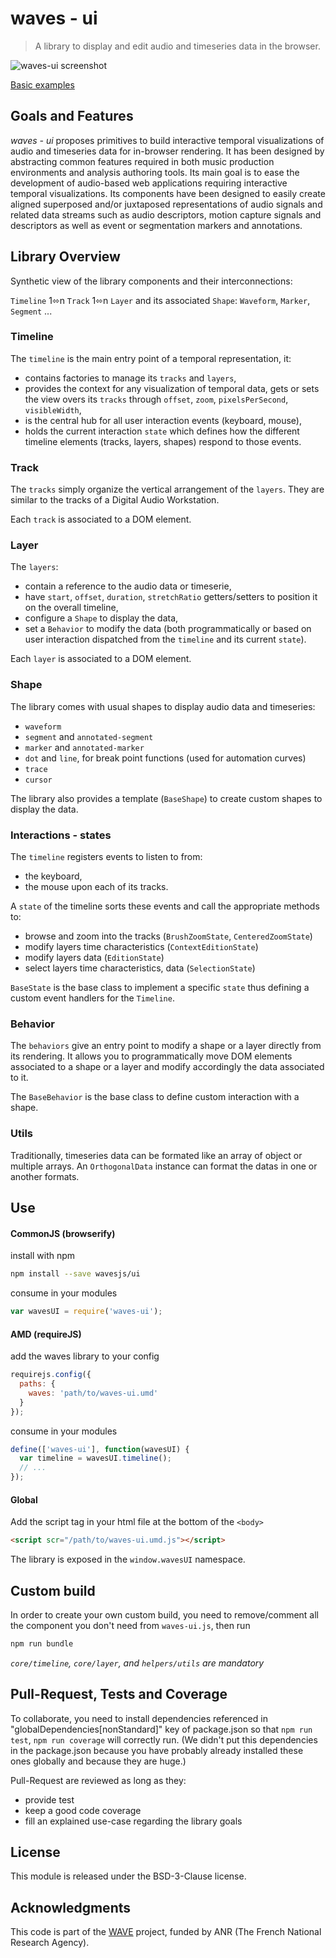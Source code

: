 # waves - ui

> A library to display and edit audio and timeseries data in the browser.

![waves-ui screenshot](https://github.com/wavesjs/ui/tree/master/examples/assets/waves-ui-screenshot.png)

[Basic examples](http://wavesjs.github.io/ui/manual/example.html#examples)

## Goals and Features

*waves - ui* proposes primitives to build interactive temporal visualizations of audio and timeseries data for in-browser rendering. 
It has been designed by abstracting common features required in both music production environments and analysis authoring tools. 
Its main goal is to ease the development of audio-based web applications requiring interactive temporal visualizations. 
Its components have been designed to easily create aligned superposed and/or juxtaposed representations of audio signals and related data streams such as audio descriptors, motion capture signals and descriptors as well as event or segmentation markers and annotations.

## Library Overview

Synthetic view of the library components and their interconnections:

`Timeline` 1⬄n `Track` 1⬄n `Layer` and its associated `Shape`: `Waveform`, `Marker`, `Segment` ...

### Timeline

The `timeline` is the main entry point of a temporal representation, it:
- contains factories to manage its `tracks` and `layers`,
- provides the context for any visualization of temporal data, gets or sets the view overs its `tracks` through `offset`, `zoom`, `pixelsPerSecond`, `visibleWidth`,
- is the central hub for all user interaction events (keyboard, mouse),
- holds the current interaction `state` which defines how the different timeline elements (tracks, layers, shapes) respond to those events.

### Track

The `tracks` simply organize the vertical arrangement of the `layers`. They are similar to the tracks of a Digital Audio Workstation. 

Each `track` is associated to a DOM element.

### Layer

The `layers`: 
- contain a reference to the audio data or timeserie, 
- have `start`, `offset`, `duration`, `stretchRatio` getters/setters to position it on the overall timeline,
- configure a `Shape` to display the data, 
- set a `Behavior` to modify the data (both programmatically or based on user interaction dispatched from the `timeline` and its current `state`). 

Each `layer` is associated to a DOM element.

### Shape

The library comes with usual shapes to display audio data and timeseries: 

- `waveform`
- `segment` and `annotated-segment`
- `marker` and `annotated-marker` 
- `dot` and `line`, for break point functions (used for automation curves)
- `trace`
- `cursor` 

The library also provides a template (`BaseShape`) to create custom shapes to display the data.

### Interactions - states

The `timeline` registers events to listen to from: 
- the keyboard,
- the mouse upon each of its tracks. 

A `state` of the timeline sorts these events and call the appropriate methods to:
- browse and zoom into the tracks (`BrushZoomState`, `CenteredZoomState`)
- modify layers time characteristics (`ContextEditionState`)
- modify layers data (`EditionState`)
- select layers time characteristics, data (`SelectionState`)

`BaseState` is the base class to implement a specific `state` thus defining a custom event handlers for the `Timeline`.

### Behavior

The `behaviors` give an entry point to modify a shape or a layer directly from its rendering. It allows you to programmatically move DOM elements associated to a shape or a layer and modify accordingly the data associated to it. 

The `BaseBehavior` is the base class to define custom interaction with a shape.

### Utils

Traditionally, timeseries data can be formated like an array of object or multiple arrays. An `OrthogonalData` instance can format the datas in one or another formats.

## Use

#### CommonJS (browserify)

install with npm

```bash
npm install --save wavesjs/ui
```

consume in your modules

```javascript
var wavesUI = require('waves-ui');
```

#### AMD (requireJS)

add the waves library to your config

```javascript
requirejs.config({
  paths: {
    waves: 'path/to/waves-ui.umd'
  }
});
```

consume in your modules

```javascript
define(['waves-ui'], function(wavesUI) {
  var timeline = wavesUI.timeline();
  // ...
});
```

#### Global

Add the script tag in your html file at the bottom of the `<body>`

```html
<script scr="/path/to/waves-ui.umd.js"></script>
```

The library is exposed in the `window.wavesUI` namespace.


## Custom build

In order to create your own custom build, you need to
remove/comment all the component you don't need from `waves-ui.js`, then run

```bash
npm run bundle
```

_`core/timeline`, `core/layer`, and `helpers/utils` are mandatory_

## Pull-Request, Tests and Coverage

To collaborate, you need to install dependencies referenced in "globalDependencies[nonStandard]" key of package.json so that `npm run test`, `npm run coverage` will correctly run. (We didn't put this dependencies in the package.json because you have probably already installed these ones globally and because they are huge.)

Pull-Request are reviewed as long as they: 
* provide test 
* keep a good code coverage
* fill an explained use-case regarding the library goals

## License

This module is released under the BSD-3-Clause license.

## Acknowledgments

This code is part of the [WAVE](http://wave.ircam.fr) project, funded by ANR (The French National Research Agency).
